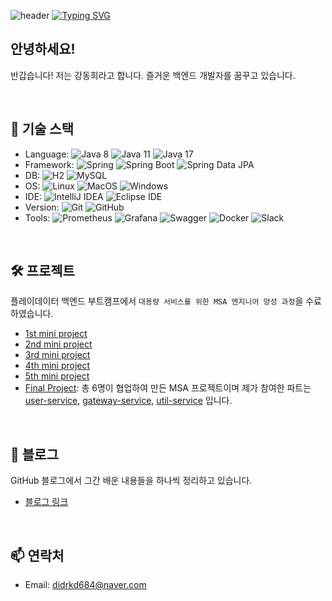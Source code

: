 ![header](https://capsule-render.vercel.app/api?type=waving&color=FF2E63&text=&animation=twinkling&height=80)
[![Typing SVG](https://readme-typing-svg.demolab.com?font=Alkatra&weight=500&size=45&duration=3500&pause=3&color=FF2E63&center=true&vCenter=true&multiline=true&repeat=true&width=1000&height=100&lines=Welcome+to+chocolaggibbiddori's+GitHub!👋)](https://git.io/typing-svg)

## 안녕하세요!
반갑습니다! 저는 강동희라고 합니다. 즐거운 백엔드 개발자를 꿈꾸고 있습니다.

<br>

## 🚀 기술 스택
- Language: ![Java 8](https://img.shields.io/badge/Java_8-FF3434) ![Java 11](https://img.shields.io/badge/Java_11-FF3434) ![Java 17](https://img.shields.io/badge/Java_17-FF3434)
- Framework: ![Spring](https://img.shields.io/badge/Spring-FFFFFF?logo=Spring) ![Spring Boot](https://img.shields.io/badge/Spring_Boot-FFFFFF?logo=SpringBoot) ![Spring Data JPA](https://img.shields.io/badge/Spring_Data_JPA-FFFFFF)
- DB: ![H2](https://img.shields.io/badge/H2-FFFFFF) ![MySQL](https://img.shields.io/badge/MySQL-FFFFFF?logo=MySQL)
- OS: ![Linux](https://img.shields.io/badge/Linux-FFFFFF?logo=Linux) ![MacOS](https://img.shields.io/badge/macOS-FFFFFF?logo=Apple&logoColor=000000) ![Windows](https://img.shields.io/badge/Windows-FFFFFF?logo=Windows%2010&logoColor=0078D6)
- IDE: ![IntelliJ IDEA](https://img.shields.io/badge/IntelliJ_IDEA-FFFFFF?logo=IntelliJ%20IDEA&logoColor=000000) ![Eclipse IDE](https://img.shields.io/badge/Eclipse_IDE-FFFFFF?logo=Eclipse%20IDE&logoColor=2C2255)
- Version: ![Git](https://img.shields.io/badge/Git-FFFFFF?logo=Git) ![GitHub](https://img.shields.io/badge/GitHub-FFFFFF?logo=GitHub&logoColor=000000)
- Tools: ![Prometheus](https://img.shields.io/badge/Prometheus-FFFFFF?logo=Prometheus) ![Grafana](https://img.shields.io/badge/Grafana-FFFFFF?logo=Grafana) ![Swagger](https://img.shields.io/badge/Swagger-FFFFFF?logo=Swagger) ![Docker](https://img.shields.io/badge/Docker-FFFFFF?logo=Docker) ![Slack](https://img.shields.io/badge/Slack-FFFFFF?logo=Slack&logoColor=4A154B)

<br>

## 🛠️ 프로젝트
플레이데이터 백엔드 부트캠프에서 `대용량 서비스를 위한 MSA 엔지니어 양성 과정`을 수료하였습니다.

- [1st mini project](https://chocolaggibbiddori.github.io/bootcamp-miniproject-kktalk)
- [2nd mini project](https://chocolaggibbiddori.github.io/bootcamp-miniproject2-best_board)
- [3rd mini project](https://chocolaggibbiddori.github.io/bootcamp-miniproject3-shopping_mall)
- [4th mini project](https://chocolaggibbiddori.github.io/bootcamp-miniproject4-shopping-mall-spring)
- [5th mini project](https://chocolaggibbiddori.github.io/bootcamp-miniproject5-ultimates)
- [Final Project](https://github.com/miracle-job-a): 총 6명이 협업하여 만든 MSA 프로젝트이며 제가 참여한 파트는 [user-service](https://github.com/chocolaggibbiddori/miracle-job-a-user-service), [gateway-service](https://github.com/chocolaggibbiddori/miracle-job-a-gateway-service), [util-service](https://github.com/chocolaggibbiddori/miracle-job-a-util-service) 입니다.

<br>

## 📃 블로그
GitHub 블로그에서 그간 배운 내용들을 하나씩 정리하고 있습니다.

- [블로그 링크](https://chocolaggibbiddori.github.io)

<br>

## 📫 연락처
- Email: didrkd684@naver.com
